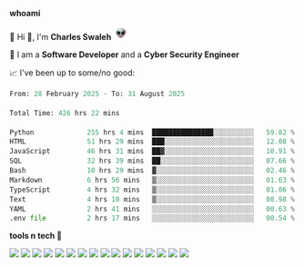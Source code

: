 **whoami**

🤪 Hi 👋, I'm **Charles Swaleh** <img src="alien.gif" height="25px">

🤖 I am a **Software Developer** and a **Cyber Security Engineer**

📈 I've been up to some/no good:

<!--START_SECTION:waka-->

```python
From: 28 February 2025 - To: 31 August 2025

Total Time: 426 hrs 22 mins

Python             255 hrs 4 mins  ███████████████░░░░░░░░░░   59.82 %
HTML               51 hrs 29 mins  ███░░░░░░░░░░░░░░░░░░░░░░   12.08 %
JavaScript         46 hrs 31 mins  ██▓░░░░░░░░░░░░░░░░░░░░░░   10.91 %
SQL                32 hrs 39 mins  ██░░░░░░░░░░░░░░░░░░░░░░░   07.66 %
Bash               10 hrs 29 mins  ▓░░░░░░░░░░░░░░░░░░░░░░░░   02.46 %
Markdown           6 hrs 56 mins   ▒░░░░░░░░░░░░░░░░░░░░░░░░   01.63 %
TypeScript         4 hrs 32 mins   ▒░░░░░░░░░░░░░░░░░░░░░░░░   01.06 %
Text               4 hrs 10 mins   ▒░░░░░░░░░░░░░░░░░░░░░░░░   00.98 %
YAML               2 hrs 41 mins   ░░░░░░░░░░░░░░░░░░░░░░░░░   00.63 %
.env file          2 hrs 17 mins   ░░░░░░░░░░░░░░░░░░░░░░░░░   00.54 %
```

<!--END_SECTION:waka-->


**tools n tech 🔭**

![](https://img.shields.io/badge/OS-Linux-informational?style=flat&logo=linux&logoColor=white&color=800020)
![](https://img.shields.io/badge/Code-JavaScript-informational?style=flat&logo=javascript&logoColor=white&color=800020)
![](https://img.shields.io/badge/Code-Python-informational?style=flat&logo=python&logoColor=white&color=800020)
![](https://img.shields.io/badge/Code-C-informational?style=flat&logo=c&logoColor=white&color=800020)
![](https://img.shields.io/badge/Code-Ruby-informational?style=flat&logo=ruby&logoColor=white&color=800020)
![](https://img.shields.io/badge/Code-Go-informational?style=flat&logo=go&logoColor=white&color=800020)
![](https://img.shields.io/badge/Framework-React-informational?style=flat&logo=react&logoColor=white&color=800020)
![](https://img.shields.io/badge/Framework-Django-informational?style=flat&logo=django&logoColor=white&color=800020)
![](https://img.shields.io/badge/Framework-Flask-informational?style=flat&logo=flask&logoColor=white&color=800020)
![](https://img.shields.io/badge/Framework-Rails-informational?style=flat&logo=Ruby&logoColor=white&color=800020)
![](https://img.shields.io/badge/Shell-Bash-informational?style=flat&logo=gnu-bash&logoColor=white&color=800020)
![](https://img.shields.io/badge/DB-PostgreSQL-informational?style=flat&logo=postgresql&logoColor=white&color=800020)
![](https://img.shields.io/badge/DB-MySQL-informational?style=flat&logo=mysql&logoColor=white&color=800020)
![](https://img.shields.io/badge/CI/CD-Docker-informational?style=flat&logo=docker&logoColor=white&color=800020)
![](https://img.shields.io/badge/CI/CD-Kubernetes-informational?style=flat&logo=kubernetes&logoColor=white&color=800020)
![](https://img.shields.io/badge/CI/CD-Jenkins-informational?style=flat&logo=jenkins&logoColor=white&color=800020)

<!-- **stats 🔭**

[![Charles's GitHub stats](https://github-readme-stats.vercel.app/api?username=mashm3ll0w&count_private=true&show_icons=true&theme=maroongold&include_all_commits=true)](https://github.com/anuraghazra/github-readme-stats)             [![Top Langs](https://github-readme-stats.vercel.app/api/top-langs/?username=mashm3ll0w&layout=compact&theme=maroongold&langs_count=6)](https://github.com/anuraghazra/github-readme-stats) -->

